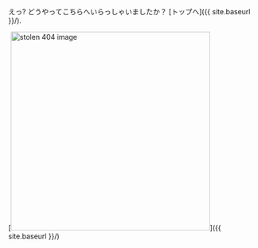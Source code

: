 <!-- TODO use some means of page come from (cookie?) -->
えっ? どうやってこちらへいらっしゃいましたか？  [トップへ]({{ site.baseurl }}/).

[<img src="{{ site.baseurl }}/images/404.jpg" alt="stolen 404 image" style="width: 400px;"/>]({{ site.baseurl }}/)